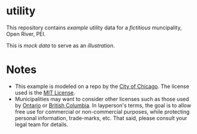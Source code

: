 # utility
This repository contains *example* utility data for a *fictitious* muncipality, Open River, PEI. 

This is *mock data* to serve as an *illustration*. 

# Notes
* This example is modeled on a repo by the [City of Chicago](https://github.com/chicago). The license used is the [MIT License](https://en.wikipedia.org/wiki/MIT_License).
* Municipalities may want to consider other licenses such as those used by [Ontario](http://www.ontario.ca/page/open-government-licence-ontario) or [British Columbia](http://www.data.gov.bc.ca/local/dbc/docs/license/OGL-vbc2.0.pdf). In layperson's terms, the goal is to allow free use for commercial or non-commercial purposes, while protecting personal information, trade-marks, etc. That said, please consult your legal team for details.
